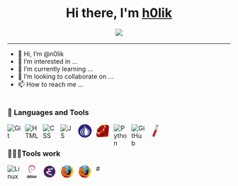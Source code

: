 # <h1 align="center">Hi there, I'm <a href="https://about.soraxlab.ru/" target="_blank">h0lik</a> 
<div id="header" align="center">
<img src="https://media.giphy.com/media/v1.Y2lkPTc5MGI3NjExcTZyejBjNmJkZHM0bGkzZGs0aGhwaWx3b251Znhrd3B2MjByc2Q3aCZlcD12MV9pbnRlcm5hbF9naWZfYnlfaWQmY3Q9Zw/SmaYvew52UlC9MmB6l/giphy.gif" width="300"/>
</div>

***

- 👋 Hi, I’m @n0lik
- 👀 I’m interested in ...
- 🌱 I’m currently learning ...
- 💞️ I’m looking to collaborate on ...
- 📫 How to reach me ...

#

### 🧰 Languages and Tools

<img align="left" alt="Git" width="30px" style="padding-right:10px;" src="https://cdn.jsdelivr.net/gh/devicons/devicon/icons/git/git-original.svg" />
<img align="left" alt="HTML" width="30px" style="padding-right:10px;" src="https://cdn.jsdelivr.net/gh/devicons/devicon/icons/html5/html5-plain.svg" />
<img align="left" alt="CSS" width="30px" style="padding-right:10px;" src="https://cdn.jsdelivr.net/gh/devicons/devicon/icons/css3/css3-plain.svg" />
<img align="left" alt="JS" width="30px" style="padding-right:10px;" src="https://cdn.jsdelivr.net/gh/devicons/devicon/icons/javascript/javascript-plain.svg" />
<img align="left" alt="Perl" width="30px" style="padding-right:10px;" src="https://github.com/devicons/devicon/blob/master/icons/perl/perl-original.svg" />
<img align="left" alt="Ruby" width="30px" style="padding-right:10px;" src="https://github.com/devicons/devicon/blob/master/icons/ruby/ruby-original.svg" />
<img align="left" alt="Python" width="30px" style="padding-right:10px;" src="https://cdn.jsdelivr.net/gh/devicons/devicon/icons/python/python-plain.svg" />
<img align="left" alt="GitHub" width="30px" style="padding-right:10px;" src="https://cdn.jsdelivr.net/gh/devicons/devicon/icons/github/github-original.svg" />
<img align="left" alt="Jekyll" width="30px" style="padding-right:10px;" src="https://github.com/devicons/devicon/blob/master/icons/jekyll/jekyll-original.svg" />
</br>

#
### 👨🏻‍💻Tools work

<img align="left" alt="Linux" width="30px" style="padding-right:10px;" src="https://cdn.jsdelivr.net/gh/devicons/devicon/icons/linux/linux-original.svg" />
<img align="left" alt="Debian" width="30px" style="padding-right:10px;" src="https://github.com/devicons/devicon/blob/master/icons/debian/debian-original-wordmark.svg" />
<img align="left" alt="Emacs" width="30px" style="padding-right:10px;" src="https://github.com/devicons/devicon/blob/master/icons/emacs/emacs-original.svg" />
<img align="left" alt="Firefox" width="30px" style="padding-right:10px;" src="https://github.com/devicons/devicon/blob/master/icons/firefox/firefox-original.svg" />
<img align="left" alt="Firefox" width="30px" style="padding-right:10px;" src="https://github.com/devicons/devicon/blob/master/icons/firefox/firefox-original.svg" />
#
</br>
<!---
SoraxT/SoraxT is a ✨ special ✨ repository because its `README.md` (this file) appears on your GitHub profile.
You can click the Preview link to take a look at your changes.
--->
